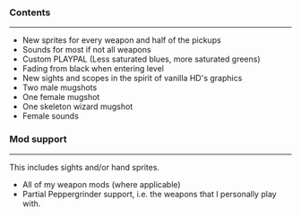### Contents
---
- New sprites for every weapon and half of the pickups
- Sounds for most if not all weapons
- Custom PLAYPAL (Less saturated blues, more saturated greens)
- Fading from black when entering level
- New sights and scopes in the spirit of vanilla HD's graphics
- Two male mugshots
- One female mugshot
- One skeleton wizard mugshot
- Female sounds

### Mod support
---
This includes sights and/or hand sprites.
- All of my weapon mods (where applicable)
- Partial Peppergrinder support, i.e. the weapons that I personally play with.
